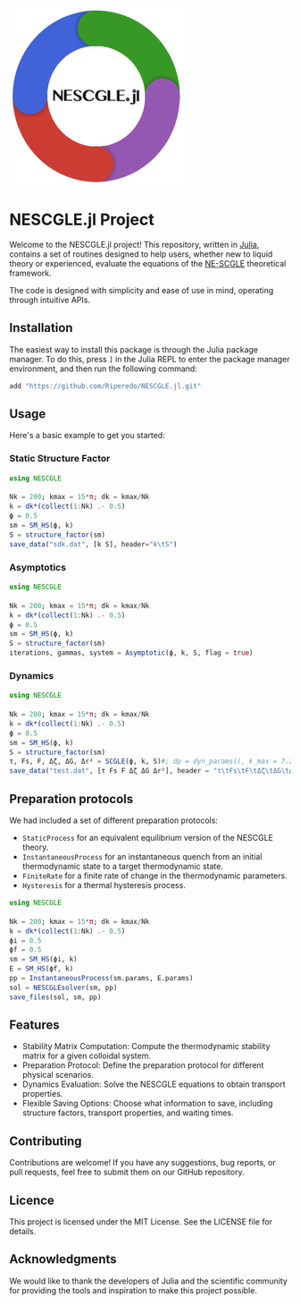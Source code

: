 ![Logo](docs/build/assets/Logo.png)

# NESCGLE.jl Project

Welcome to the NESCGLE.jl project! This repository, written in [Julia](https://julialang.org/), contains a set of routines designed to help users, whether new to liquid theory or experienced, evaluate the equations of the [NE-SCGLE](https://doi.org/10.1103/PhysRevE.82.061503) theoretical framework.

The code is designed with simplicity and ease of use in mind, operating through intuitive APIs.

## Installation

The easiest way to install this package is through the Julia package manager. To do this, press `]` in the Julia REPL to enter the package manager environment, and then run the following command:

```julia
add "https://github.com/Riperedo/NESCGLE.jl.git"
```

## Usage
Here's a basic example to get you started:

### Static Structure Factor

```julia
using NESCGLE

Nk = 200; kmax = 15*π; dk = kmax/Nk
k = dk*(collect(1:Nk) .- 0.5)
ϕ = 0.5
sm = SM_HS(ϕ, k)
S = structure_factor(sm)
save_data("sdk.dat", [k S], header="k\tS")
```

### Asymptotics

```julia
using NESCGLE

Nk = 200; kmax = 15*π; dk = kmax/Nk
k = dk*(collect(1:Nk) .- 0.5)
ϕ = 0.5
sm = SM_HS(ϕ, k)
S = structure_factor(sm)
iterations, gammas, system = Asymptotic(ϕ, k, S, flag = true)
```

### Dynamics

```julia
using NESCGLE

Nk = 200; kmax = 15*π; dk = kmax/Nk
k = dk*(collect(1:Nk) .- 0.5)
ϕ = 0.5
sm = SM_HS(ϕ, k)
S = structure_factor(sm)
τ, Fs, F, Δζ, ΔG, Δr² = SCGLE(ϕ, k, S)#; dp = dyn_params(), k_max = 7.2
save_data("test.dat", [τ Fs F Δζ ΔG Δr²], header = "τ\tFs\tF\tΔζ\tΔG\tΔr²")
```

## Preparation protocols

We had included a set of different  preparation protocols:
* `StaticProcess` for an equivalent equilibrium version of the NESCGLE theory.
* `InstantaneousProcess` for an instantaneous quench from an initial thermodynamic state to a target thermodynamic state.
* `FiniteRate` for a finite rate of change in the thermodynamic parameters.
* `Hysteresis` for a thermal hysteresis process.

```julia
using NESCGLE

Nk = 200; kmax = 15*π; dk = kmax/Nk
k = dk*(collect(1:Nk) .- 0.5)
ϕi = 0.5
ϕf = 0.5
sm = SM_HS(ϕi, k)
E = SM_HS(ϕf, k)
pp = InstantaneousProcess(sm.params, E.params)
sol = NESCGLEsolver(sm, pp)
save_files(sol, sm, pp)
```

## Features

* Stability Matrix Computation: Compute the thermodynamic stability matrix for a given colloidal system.
* Preparation Protocol: Define the preparation protocol for different physical scenarios.
* Dynamics Evaluation: Solve the NESCGLE equations to obtain transport properties.
* Flexible Saving Options: Choose what information to save, including structure factors, transport properties, and waiting times.

## Contributing

Contributions are welcome! If you have any suggestions, bug reports, or pull requests, feel free to submit them on our GitHub repository.

## Licence

This project is licensed under the MIT License. See the LICENSE file for details.

## Acknowledgments

We would like to thank the developers of Julia and the scientific community for providing the tools and inspiration to make this project possible.
